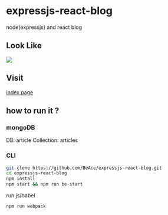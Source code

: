 # expressjs-react-blog

node(expressjs) and react blog

## Look Like

![](http://images-manager.oss-cn-shanghai.aliyuncs.com/static/node-react/node-react3/node-react3-3.jpg)

## Visit

[index page](https://beace.tech/)

## how to run it ?

### mongoDB

DB: article
Collection: articles

### CLI

```bash
git clone https://github.com/BeAce/expressjs-react-blog.git
cd expressjs-react-blog
npm install
npm start && npm run be-start
```

run js/babel
```bash
npm run webpack
```
